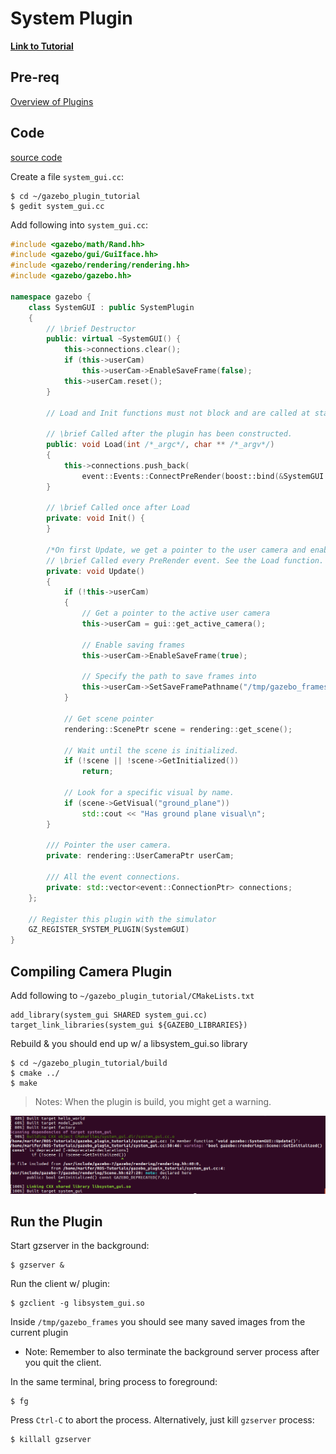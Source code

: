 # System Plugin

[**Link to Tutorial**][1]

## Pre-req

[Overview of Plugins][2]

## Code

[source code][3]

Create a file `system_gui.cc`:

  ```
  $ cd ~/gazebo_plugin_tutorial
  $ gedit system_gui.cc
  ```

Add following into `system_gui.cc`:

```c++
#include <gazebo/math/Rand.hh>
#include <gazebo/gui/GuiIface.hh>
#include <gazebo/rendering/rendering.hh>
#include <gazebo/gazebo.hh>

namespace gazebo {
    class SystemGUI : public SystemPlugin 
    {
        // \brief Destructor
        public: virtual ~SystemGUI() {
            this->connections.clear();
            if (this->userCam)
                this->userCam->EnableSaveFrame(false);
            this->userCam.reset();
        }

        // Load and Init functions must not block and are called at startup, before Gazebo is loaded

        // \brief Called after the plugin has been constructed.
        public: void Load(int /*_argc*/, char ** /*_argv*/) 
        {
            this->connections.push_back(
                event::Events::ConnectPreRender(boost::bind(&SystemGUI::Update, this)));
        }

        // \brief Called once after Load
        private: void Init() {
        }

        /*On first Update, we get a pointer to the user camera and enable saving of frames*/
        // \brief Called every PreRender event. See the Load function.
        private: void Update() 
        {
            if (!this->userCam) 
            {
                // Get a pointer to the active user camera
                this->userCam = gui::get_active_camera();

                // Enable saving frames
                this->userCam->EnableSaveFrame(true);

                // Specify the path to save frames into
                this->userCam->SetSaveFramePathname("/tmp/gazebo_frames");
            }

            // Get scene pointer
            rendering::ScenePtr scene = rendering::get_scene();

            // Wait until the scene is initialized.
            if (!scene || !scene->GetInitialized())
                return;

            // Look for a specific visual by name.
            if (scene->GetVisual("ground_plane"))
                std::cout << "Has ground plane visual\n";
        }

        /// Pointer the user camera.
        private: rendering::UserCameraPtr userCam;

        /// All the event connections.
        private: std::vector<event::ConnectionPtr> connections;
    };

    // Register this plugin with the simulator
    GZ_REGISTER_SYSTEM_PLUGIN(SystemGUI)
}
```

## Compiling Camera Plugin

Add following to `~/gazebo_plugin_tutorial/CMakeLists.txt`

```
add_library(system_gui SHARED system_gui.cc)
target_link_libraries(system_gui ${GAZEBO_LIBRARIES})
```

Rebuild & you should end up w/ a libsystem_gui.so library
    
```
$ cd ~/gazebo_plugin_tutorial/build
$ cmake ../
$ make
```

> Notes: When the plugin is build, you might get a warning.
  
  ![running system plugin][4]

## Run the Plugin

Start gzserver in the background:
    
```
$ gzserver &
```

Run the client w/ plugin:

```
$ gzclient -g libsystem_gui.so
```

Inside `/tmp/gazebo_frames` you should see many saved images from the current plugin

- Note: Remember to also terminate the background server process after you quit the client.

In the same terminal, bring process to foreground:
    
```
$ fg
```

Press `Ctrl-C` to abort the process. Alternatively, just kill `gzserver` process:
    
```
$ killall gzserver
```

[1]: http://gazebosim.org/tutorials?tut=system_plugin&cat=write_plugin
[2]: gazebo_notes/plugins.md
[3]: https://bitbucket.org/osrf/gazebo/src/gazebo5/examples/plugins/system_gui_plugin
[4]: images/run_system_gui_cc.png 
